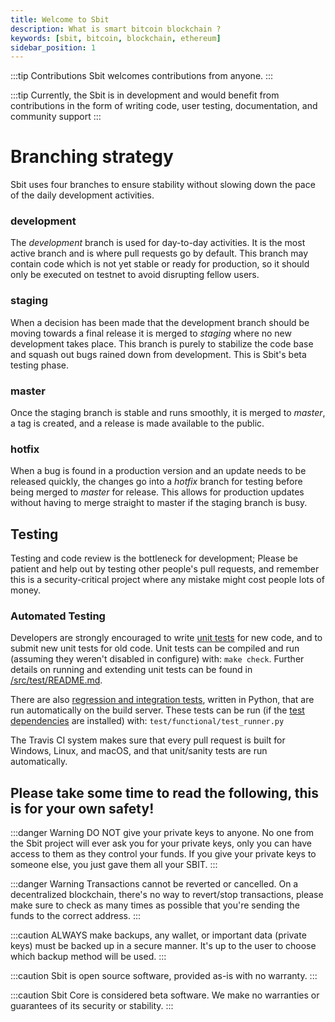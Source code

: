 ```yaml
---
title: Welcome to Sbit
description: What is smart bitcoin blockchain ?
keywords: [sbit, bitcoin, blockchain, ethereum]
sidebar_position: 1
---
```


:::tip Contributions
Sbit welcomes contributions from anyone.
:::

:::tip
Currently, the Sbit is in development and would benefit from contributions in the form of writing code, user testing, documentation, and community support
:::


Branching strategy
==================

Sbit uses four branches to ensure stability without slowing down
the pace of the daily development activities.

### development
The *development* branch is used for day-to-day activities. It is the most
active branch and is where pull requests go by default. This branch may contain
code which is not yet stable or ready for production, so it should only be
executed on testnet to avoid disrupting fellow users.

### staging
When a decision has been made that the development branch should be moving
towards a final release it is merged to *staging* where no new development
takes place. This branch is purely to stabilize the code base and squash out
bugs rained down from development. This is Sbit's beta testing phase.

### master
Once the staging branch is stable and runs smoothly, it is merged to *master*, a tag is created,
and a release is made available to the public.

### hotfix
When a bug is found in a production version and an update needs to be
released quickly, the changes go into a *hotfix* branch for testing before
being merged to *master* for release. This allows for production updates without having to merge straight to
master if the staging branch is busy.

Testing
-------

Testing and code review is the bottleneck for development;   Please be patient and help out by testing
other people's pull requests, and remember this is a security-critical project where any mistake might cost people
lots of money.

### Automated Testing

Developers are strongly encouraged to write [unit tests](https://github.com/SBit-Project/sbit/blob/master/src/test/README.md) for new code, and to
submit new unit tests for old code. Unit tests can be compiled and run
(assuming they weren't disabled in configure) with: `make check`. Further details on running
and extending unit tests can be found in [/src/test/README.md](https://github.com/SBit-Project/sbit/blob/master/src/test/README.md).

There are also [regression and integration tests](https://github.com/SBit-Project/sbit/tree/master/test), written
in Python, that are run automatically on the build server.
These tests can be run (if the [test dependencies](https://github.com/SBit-Project/sbit/tree/master/test) are installed) with: `test/functional/test_runner.py`

The Travis CI system makes sure that every pull request is built for Windows, Linux, and macOS, and that unit/sanity tests are run automatically.

## Please take some time to read the following, this is for your own safety!

:::danger Warning
DO NOT give your private keys to anyone. No one from the Sbit project will ever ask you for your private keys, only you can have access to them as they control your funds. If you give your private keys to someone else, you just gave them all your SBIT.
:::

:::danger Warning
Transactions cannot be reverted or cancelled. On a decentralized blockchain, there's no way to revert/stop transactions, please make sure to check as many times as possible that you're sending the funds to the correct address.
:::

:::caution
ALWAYS make backups, any wallet, or important data (private keys) must be backed up in a secure manner. It's up to the user to choose which backup method will be used.
:::

:::caution
Sbit is open source software, provided as-is with no warranty.
:::

:::caution
Sbit Core is considered beta software. We make no warranties or guarantees of its security or stability.
:::